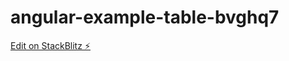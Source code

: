 # angular-example-table-bvghq7

[Edit on StackBlitz ⚡️](https://stackblitz.com/edit/angular-example-table-bvghq7)